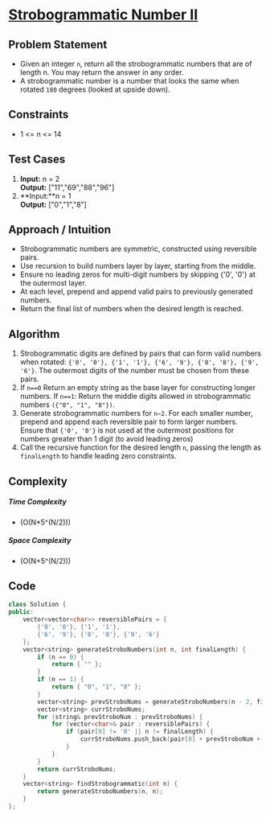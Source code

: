 # [ Strobogrammatic Number II](https://leetcode.com/problems/strobogrammatic-number-ii/description/)

## Problem Statement
- Given an integer `n`, return all the strobogrammatic numbers that are of length n. You may return the answer in any order.
- A strobogrammatic number is a number that looks the same when rotated `180` degrees (looked at upside down).




## Constraints
- 1 <= n <= 14



## Test Cases
1. **Input:** n = 2 <br>
**Output:** ["11","69","88","96"]
2. **Input:**n = 1 <br>
**Output:** ["0","1","8"]




## Approach / Intuition 
- Strobogrammatic numbers are symmetric, constructed using reversible pairs.
- Use recursion to build numbers layer by layer, starting from the middle.
- Ensure no leading zeros for multi-digit numbers by skipping {'0', '0'} at the outermost layer.
- At each level, prepend and append valid pairs to previously generated numbers.
- Return the final list of numbers when the desired length is reached.




## Algorithm 
1. Strobogrammatic digits are defined by pairs that can form valid numbers when rotated: `{'0', '0'}, {'1', '1'}, {'6', '9'}, {'8', '8'}, {'9', '6'}`. The outermost digits of the number must be chosen from these pairs.
2. If `n==0` Return an empty string as the base layer for constructing longer numbers. If `n==1`: Return the middle digits allowed in strobogrammatic numbers `({"0", "1", "8"})`.
3. Generate strobogrammatic numbers for `n−2`. For each smaller number, prepend and append each reversible pair to form larger numbers. Ensure that `{'0', '0'}` is not used at the outermost positions for numbers greater than 1 digit (to avoid leading zeros)
4. Call the recursive function for the desired length `n`, passing the length as `finalLength` to handle leading zero constraints.






## Complexity
##### Time Complexity
- \(O(N*5^(N/2))\)
##### Space Complexity
- \(O(N+5^(N/2))\)




## Code
```cpp
class Solution {
public:
    vector<vector<char>> reversiblePairs = {
        {'0', '0'}, {'1', '1'}, 
        {'6', '9'}, {'8', '8'}, {'9', '6'}
    };
    vector<string> generateStroboNumbers(int n, int finalLength) {
        if (n == 0) {
            return { "" };
        }  
        if (n == 1) {
            return { "0", "1", "8" };
        }
        vector<string> prevStroboNums = generateStroboNumbers(n - 2, finalLength);
        vector<string> currStroboNums;
        for (string& prevStroboNum : prevStroboNums) {
            for (vector<char>& pair : reversiblePairs) {
                if (pair[0] != '0' || n != finalLength) {
                    currStroboNums.push_back(pair[0] + prevStroboNum + pair[1]);
                }
            }
        }
        return currStroboNums;
    }
    vector<string> findStrobogrammatic(int n) {
        return generateStroboNumbers(n, n);
    }
};
```     
